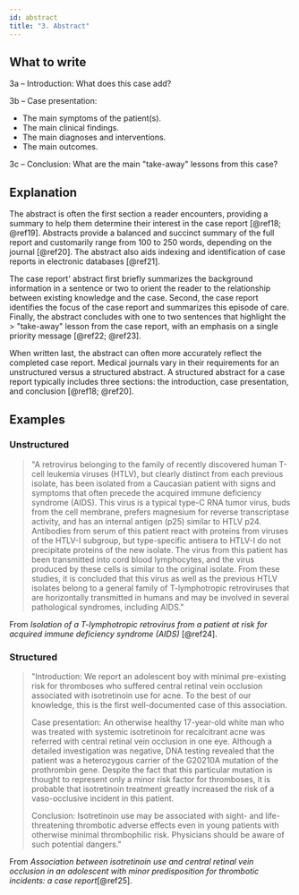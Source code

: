 ```yaml
---
id: abstract
title: "3. Abstract"
---
```


## What to write

3a – Introduction: What does this case add?

3b – Case presentation:

* The main symptoms of the patient(s).
* The main clinical findings.
* The main diagnoses and interventions.
* The main outcomes.

3c – Conclusion: What are the main "take-away" lessons from this case?

## Explanation

The abstract is often the first section a reader encounters, providing a summary to help them determine their interest in the case report [@ref18; @ref19]. Abstracts provide a balanced and succinct summary of the full report and customarily range from 100 to 250 words, depending on the journal [@ref20]. The abstract also aids indexing and identification of case reports in electronic databases [@ref21].

The case report' abstract first briefly summarizes the background information in a sentence or two to orient the reader to the relationship between existing knowledge and the case. Second, the case report identifies the focus of the case report and summarizes this episode of care. Finally, the abstract concludes with one to two sentences that highlight the > "take-away" lesson from the case report, with an emphasis on a single priority message [@ref22; @ref23].

When written last, the abstract can often more accurately reflect the completed case report. Medical journals vary in their requirements for an unstructured versus a structured abstract. A structured abstract for a case report typically includes three sections: the introduction, case presentation, and conclusion [@ref18; @ref20].

## Examples

### Unstructured

> "A retrovirus belonging to the family of recently discovered human T-cell leukemia viruses (HTLV), but clearly distinct from each previous isolate, has been isolated from a Caucasian patient with signs and symptoms that often precede the acquired immune deficiency syndrome (AIDS). This virus is a typical type-C RNA tumor virus, buds from the cell membrane, prefers magnesium for reverse transcriptase activity, and has an internal antigen (p25) similar to HTLV p24. Antibodies from serum of this patient react with proteins from viruses of the HTLV-I subgroup, but type-specific antisera to HTLV-I do not precipitate proteins of the new isolate. The virus from this patient has been transmitted into cord blood lymphocytes, and the virus produced by these cells is similar to the original isolate. From these studies, it is concluded that this virus as well as the previous HTLV isolates belong to a general family of T-lymphotropic retroviruses that are horizontally transmitted in humans and may be involved in several pathological syndromes, including AIDS."

From _Isolation of a T-lymphotropic retrovirus from a patient at risk for acquired immune deficiency syndrome (AIDS)_ [@ref24].

### Structured

> "Introduction: We report an adolescent boy with minimal pre-existing risk for thromboses who suffered central retinal vein occlusion associated with isotretinoin use for acne. To the best of our knowledge, this is the first well-documented case of this association.
>
> Case presentation: An otherwise healthy 17-year-old white man who was treated with systemic isotretinoin for recalcitrant acne was referred with central retinal vein occlusion in one eye. Although a detailed investigation was negative, DNA testing revealed that the patient was a heterozygous carrier of the G20210A mutation of the prothrombin gene. Despite the fact that this particular mutation is thought to represent only a minor risk factor for thromboses, it is probable that isotretinoin treatment greatly increased the risk of a vaso-occlusive incident in this patient.
>
> Conclusion: Isotretinoin use may be associated with sight- and life-threatening thrombotic adverse effects even in young patients with otherwise minimal thrombophilic risk. Physicians should be aware of such potential dangers."

From _Association between isotretinoin use and central retinal vein occlusion in an adolescent with minor predisposition for thrombotic incidents: a case report_[@ref25].

